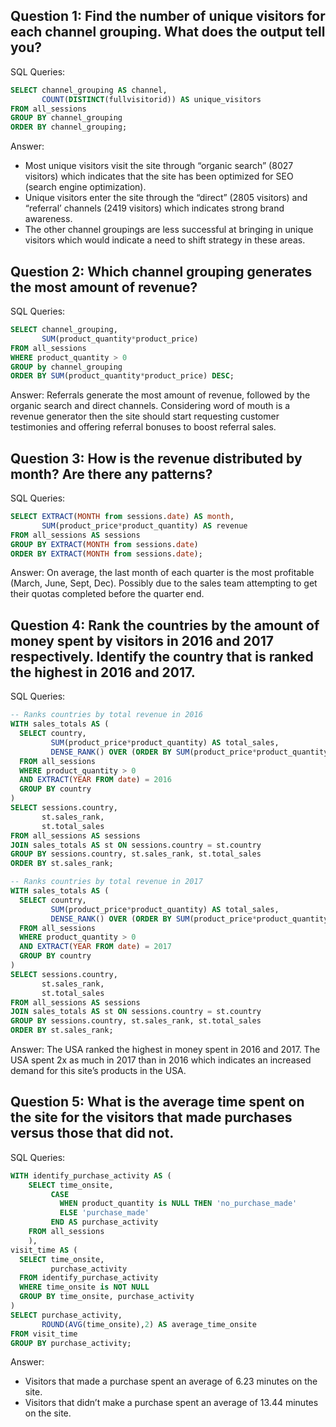 ## Question 1: Find the number of unique visitors for each channel grouping. What does the output tell you?
SQL Queries:
```SQL
SELECT channel_grouping AS channel,
       COUNT(DISTINCT(fullvisitorid)) AS unique_visitors
FROM all_sessions
GROUP BY channel_grouping
ORDER BY channel_grouping;
```
Answer: 
* Most unique visitors visit the site through “organic search” (8027 visitors) which indicates that the site has been optimized for SEO (search engine optimization).
* Unique visitors enter the site through the “direct” (2805 visitors) and “referral’ channels (2419 visitors) which indicates strong brand awareness.
* The other channel groupings are less successful at bringing in unique visitors which would indicate a need to shift strategy in these areas.

## Question 2: Which channel grouping generates the most amount of revenue?
SQL Queries:
```SQL
SELECT channel_grouping,
       SUM(product_quantity*product_price)
FROM all_sessions
WHERE product_quantity > 0
GROUP by channel_grouping
ORDER BY SUM(product_quantity*product_price) DESC;
```
Answer:
Referrals generate the most amount of revenue, followed by the organic search and direct channels. Considering word of mouth is a revenue generator then the site should start requesting customer testimonies and offering referral bonuses to boost referral sales.
## Question 3: How is the revenue distributed by month? Are there any patterns?
SQL Queries:
```SQL
SELECT EXTRACT(MONTH from sessions.date) AS month,
       SUM(product_price*product_quantity) AS revenue
FROM all_sessions AS sessions
GROUP BY EXTRACT(MONTH from sessions.date)
ORDER BY EXTRACT(MONTH from sessions.date);
```
Answer:
On average, the last month of each quarter is the most profitable (March, June, Sept, Dec). Possibly due to the sales team attempting to get their quotas completed before the quarter end.

## Question 4: Rank the countries by the amount of money spent by visitors in 2016 and 2017 respectively. Identify the country that is ranked the highest in 2016 and 2017.
SQL Queries:
```SQL
-- Ranks countries by total revenue in 2016
WITH sales_totals AS (
  SELECT country,
         SUM(product_price*product_quantity) AS total_sales,
         DENSE_RANK() OVER (ORDER BY SUM(product_price*product_quantity) DESC) AS sales_rank
  FROM all_sessions
  WHERE product_quantity > 0
  AND EXTRACT(YEAR FROM date) = 2016
  GROUP BY country
)
SELECT sessions.country,
       st.sales_rank,
       st.total_sales
FROM all_sessions AS sessions
JOIN sales_totals AS st ON sessions.country = st.country
GROUP BY sessions.country, st.sales_rank, st.total_sales
ORDER BY st.sales_rank;
```
```SQL
-- Ranks countries by total revenue in 2017
WITH sales_totals AS (
  SELECT country,
         SUM(product_price*product_quantity) AS total_sales,
         DENSE_RANK() OVER (ORDER BY SUM(product_price*product_quantity) DESC) AS sales_rank
  FROM all_sessions
  WHERE product_quantity > 0
  AND EXTRACT(YEAR FROM date) = 2017
  GROUP BY country
)
SELECT sessions.country,
       st.sales_rank,
       st.total_sales
FROM all_sessions AS sessions
JOIN sales_totals AS st ON sessions.country = st.country
GROUP BY sessions.country, st.sales_rank, st.total_sales
ORDER BY st.sales_rank;
```
Answer:
The USA ranked the highest in money spent in 2016 and 2017. The USA spent 2x as much in 2017 than in 2016 which indicates an increased demand for this site’s products in the USA.

## Question 5: What is the average time spent on the site for the visitors that made purchases versus those that did not.
SQL Queries:
```SQL
WITH identify_purchase_activity AS (
	SELECT time_onsite,
         CASE
           WHEN product_quantity is NULL THEN 'no_purchase_made'
           ELSE 'purchase_made'
         END AS purchase_activity
	FROM all_sessions
	),
visit_time AS (
  SELECT time_onsite,
         purchase_activity
  FROM identify_purchase_activity 
  WHERE time_onsite is NOT NULL
  GROUP BY time_onsite, purchase_activity
)
SELECT purchase_activity,
       ROUND(AVG(time_onsite),2) AS average_time_onsite
FROM visit_time 
GROUP BY purchase_activity;
```
Answer:
* Visitors that made a purchase spent an average of 6.23 minutes on the site.
* Visitors that didn’t make a purchase spent an average of 13.44 minutes on the site.

